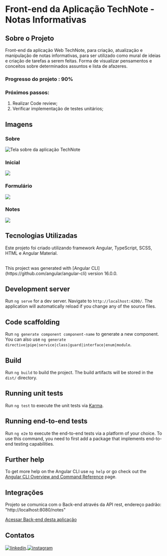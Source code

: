 # Front-end da Aplicação TechNote - Notas Informativas

## Sobre o Projeto

<p>Front-end da aplicação Web TechNote, para criação, atualização e manipulação de notas informativas, para ser utilizado como mural de ideias e criação de tarefas a serem feitas. Forma de visualizar pensamentos e conceitos sobre determinados assuntos e lista de afazeres.</p>

### Progresso do projeto : 90%

### Próximos passos:
  1. Realizar Code review;
  2. Verificar implementação de testes unitários;

## Imagens 
### Sobre
<img align="center" src="https://github.com/varela-s-matheus/TechNote--Front-end/assets/131572994/8f64ed74-ae67-4ff8-bf45-18da65837a84" alt="Tela sobre da aplicação TechNote"/>

### Inicial
<img align="center" src="https://github.com/varela-s-matheus/TechNote--Front-end/assets/131572994/19fa9966-8c86-4260-b284-7635ce57c7af"/>

### Formulário
<img align="center" src="https://github.com/varela-s-matheus/TechNote--Front-end/assets/131572994/26da2bc0-e826-4b73-b500-bcaa09c63861"/>

### Notes
<img align="center" src="https://github.com/varela-s-matheus/TechNote--Front-end/assets/131572994/952681d0-29f2-4fd6-935e-1e0835d41754"/>


## Tecnologias Utilizadas
Este projeto foi criado utilizando framework Angular, TypeScript, SCSS, HTML e Angular Material.

<br>
This project was generated with [Angular CLI](https://github.com/angular/angular-cli) version 16.0.0.

## Development server

Run `ng serve` for a dev server. Navigate to `http://localhost:4200/`. The application will automatically reload if you change any of the source files.

## Code scaffolding

Run `ng generate component component-name` to generate a new component. You can also use `ng generate directive|pipe|service|class|guard|interface|enum|module`.

## Build

Run `ng build` to build the project. The build artifacts will be stored in the `dist/` directory.

## Running unit tests

Run `ng test` to execute the unit tests via [Karma](https://karma-runner.github.io).

## Running end-to-end tests

Run `ng e2e` to execute the end-to-end tests via a platform of your choice. To use this command, you need to first add a package that implements end-to-end testing capabilities.

## Further help

To get more help on the Angular CLI use `ng help` or go check out the [Angular CLI Overview and Command Reference](https://angular.io/cli) page.


## Integrações

Projeto se comunica com o Back-end através da API rest, endereço padrão: "http://localhost:8080/notes" 


<a href="https://github.com/varela-s-matheus/TechNote--Back-end" target="_blank">Acessar Back-end desta aplicação</a>


## Contatos

<a href="https://linkedin.com/in/varela-s-matheus" target="_blank">
  <img align="center" src="https://img.shields.io/badge/-MatheusVarela-05122A?style=flat&logo=linkedin" alt="linkedin"/>
</a>
<a href="https://www.instagram.com/varela_matheuus/" target="_blank">
 <img align="center" src="https://img.shields.io/badge/-MatheusVarela-05122A?style=flat&logo=instagram" alt="instagram"/>
</a>
